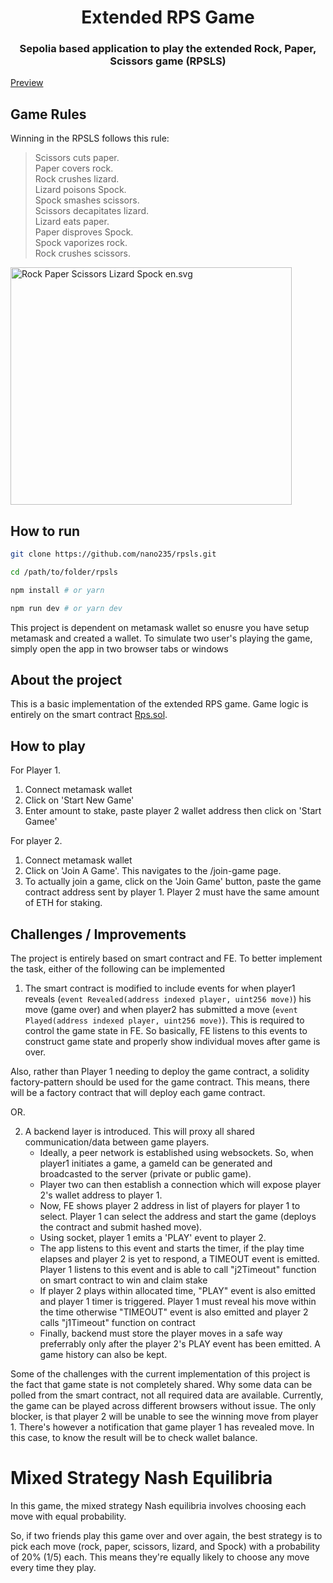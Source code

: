 <h1 align="center">Extended RPS Game</h1>

<h3 align="center"> Sepolia based application to play the extended Rock, Paper, Scissors game (RPSLS)</h3>

[Preview](https://advanced-rps.netlify.app/)

## Game Rules

Winning in the RPSLS follows this rule:

> Scissors cuts paper.\
> Paper covers rock.\
> Rock crushes lizard.\
> Lizard poisons Spock.\
> Spock smashes scissors.\
> Scissors decapitates lizard.\
> Lizard eats paper.\
> Paper disproves Spock.\
> Spock vaporizes rock.\
> Rock crushes scissors.

<p><a href="https://commons.wikimedia.org/wiki/File:Rock_Paper_Scissors_Lizard_Spock_en.svg#/media/File:Rock_Paper_Scissors_Lizard_Spock_en.svg"><img src="https://upload.wikimedia.org/wikipedia/commons/f/fe/Rock_Paper_Scissors_Lizard_Spock_en.svg" alt="Rock Paper Scissors Lizard Spock en.svg" height="380" width="450"></a>

## How to run

```bash
git clone https://github.com/nano235/rpsls.git

cd /path/to/folder/rpsls

npm install # or yarn

npm run dev # or yarn dev
```

This project is dependent on metamask wallet so enusre you have setup metamask and created a wallet. To simulate two user's playing the game, simply open the app in two browser tabs or windows

## About the project

This is a basic implementation of the extended RPS game. Game logic is entirely on the smart contract [Rps.sol](https://github.com/clesaege/RPS/blob/master/RPS.sol).

## How to play

For Player 1.

1. Connect metamask wallet
2. Click on 'Start New Game'
3. Enter amount to stake, paste player 2 wallet address then click on 'Start Gamee'

For player 2.

1. Connect metamask wallet
2. Click on 'Join A Game'. This navigates to the /join-game page.
3. To actually join a game, click on the 'Join Game' button, paste the game contract address sent by player 1. Player 2 must have the same amount of ETH for staking.

## Challenges / Improvements

The project is entirely based on smart contract and FE. To better implement the task, either of the following can be implemented

1. The smart contract is modified to include events for when player1 reveals (`event Revealed(address indexed player, uint256 move)`) his move (game over) and when player2 has submitted a move (`event Played(address indexed player, uint256 move)`). This is required to control the game state in FE. So basically, FE listens to this events to construct game state and properly show individual moves after game is over.

Also, rather than Player 1 needing to deploy the game contract, a solidity factory-pattern should be used for the game contract. This means, there will be a factory contract that will deploy each game contract.

OR.

2. A backend layer is introduced. This will proxy all shared communication/data between game players.
    - Ideally, a peer network is established using websockets. So, when player1 initiates a game, a gameId can be generated and broadcasted to the server (private or public game).
    - Player two can then establish a connection which will expose player 2's wallet address to player 1.
    - Now, FE shows player 2 address in list of players for player 1 to select. Player 1 can select the address and start the game (deploys the contract and submit hashed move).
    - Using socket, player 1 emits a 'PLAY' event to player 2.
    - The app listens to this event and starts the timer, if the play time elapses and player 2 is yet to respond, a TIMEOUT event is emitted. Player 1 listens to this event and is able to call "j2Timeout" function on smart contract to win and claim stake
    - If player 2 plays within allocated time, "PLAY" event is also emitted and player 1 timer is triggered. Player 1 must reveal his move within the time otherwise "TIMEOUT" event is also emitted and player 2 calls "j1Timeout" function on contract
    - Finally, backend must store the player moves in a safe way preferrably only after the player 2's PLAY event has been emitted. A game history can also be kept.

Some of the challenges with the current implementation of this project is the fact that game state is not completely shared. Why some data can be polled from the smart contract, not all required data are available. Currently, the game can be played across different browsers without issue. The only blocker, is that player 2 will be unable to see the winning move from player 1. There's however a notification that game player 1 has revealed move. In this case, to know the result will be to check wallet balance.

# Mixed Strategy Nash Equilibria

In this game, the mixed strategy Nash equilibria involves choosing each move with equal probability.

So, if two friends play this game over and over again, the best strategy is to pick each move (rock, paper, scissors, lizard, and Spock) with a probability of 20% (1/5) each. This means they're equally likely to choose any move every time they play.
